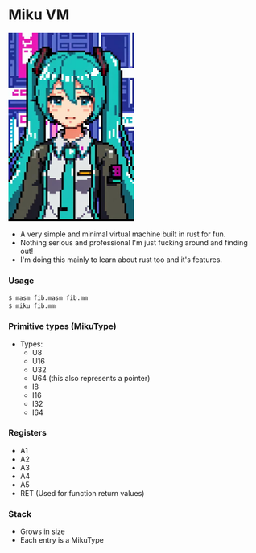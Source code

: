 # Miku VM

<img src="logo.jpeg" width=250>

- A very simple and minimal virtual machine built in rust for fun.
- Nothing serious and professional I'm just fucking around and finding out!
- I'm doing this mainly to learn about rust too and it's features.

### Usage
```command
$ masm fib.masm fib.mm
$ miku fib.mm
```

### Primitive types (MikuType)
- Types:
  - U8
  - U16
  - U32
  - U64 (this also represents a pointer)
  - I8
  - I16
  - I32
  - I64

### Registers
- A1
- A2
- A3
- A4
- A5
- RET (Used for function return values)

### Stack
- Grows in size
- Each entry is a MikuType
